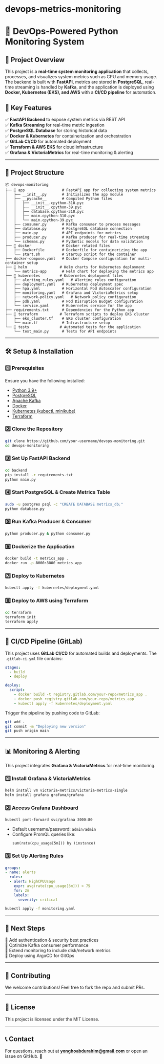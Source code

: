 # devops-metrics-monitoring

# 🚀 DevOps-Powered Python Monitoring System

## 📌 Project Overview
This project is a **real-time system monitoring application** that collects, processes, and visualizes system metrics such as CPU and memory usage. The backend is built with **FastAPI**, metrics are stored in **PostgreSQL**, real-time streaming is handled by **Kafka**, and the application is deployed using **Docker, Kubernetes (EKS), and AWS** with a **CI/CD pipeline** for automation.

## 🎯 Key Features
✅ **FastAPI Backend** to expose system metrics via REST API  
✅ **Kafka Streaming** for real-time metric ingestion  
✅ **PostgreSQL Database** for storing historical data  
✅ **Docker & Kubernetes** for containerization and orchestration  
✅ **GitLab CI/CD** for automated deployment  
✅ **Terraform & AWS EKS** for cloud infrastructure  
✅ **Grafana & VictoriaMetrics** for real-time monitoring & alerting  

---

## 📂 Project Structure
```
📦 devops-monitoring
├── 📂 app                 # FastAPI app for collecting system metrics
│   ├── __init__.py       # Initializes the app module
│   ├── __pycache__       # Compiled Python files
│   │   ├── __init__.cpython-310.pyc
│   │   ├── __init__.cpython-39.pyc
│   │   ├── database.cpython-310.pyc
│   │   ├── main.cpython-310.pyc
│   │   └── main.cpython-39.pyc
│   ├── consumer.py       # Kafka consumer to process messages
│   ├── database.py       # PostgreSQL database connection
│   ├── main.py           # API endpoints for metrics
│   ├── producer.py       # Kafka producer for real-time streaming
│   └── schemas.py        # Pydantic models for data validation
├── 📂 docker              # Docker related files
│   ├── Dockerfile        # Dockerfile for containerizing the app
│   └── start.sh          # Startup script for the container
├── docker-compose.yaml   # Docker Compose configuration for multi-container setup
├── 📂 helm               # Helm charts for Kubernetes deployment
│   └── metrics-app       # Helm chart for deploying the metrics app
├── 📂 kubernetes         # Kubernetes deployment files
│   ├── alerting_rules.yaml   # Alerting rules configuration
│   ├── deployment.yaml   # Kubernetes deployment spec
│   ├── hpa.yaml          # Horizontal Pod Autoscaler configuration
│   ├── monitoring.yaml   # Grafana and VictoriaMetrics setup
│   ├── network-policy.yaml   # Network policy configuration
│   ├── pdb.yaml          # Pod Disruption Budget configuration
│   └── service.yaml      # Kubernetes service for the app
├── requirements.txt      # Dependencies for the Python app
├── 📂 terraform          # Terraform scripts to deploy EKS cluster
│   ├── eks_cluster.tf    # EKS cluster configuration
│   └── main.tf           # Infrastructure setup
└── 📂 tests              # Automated tests for the application
    └── test_main.py      # Tests for API endpoints

```

---

## 🛠️ Setup & Installation

### **1️⃣ Prerequisites**
Ensure you have the following installed:
- [Python 3.9+](https://www.python.org/downloads/)
- [PostgreSQL](https://www.postgresql.org/)
- [Apache Kafka](https://kafka.apache.org/)
- [Docker](https://www.docker.com/)
- [Kubernetes (kubectl, minikube)](https://kubernetes.io/)
- [Terraform](https://www.terraform.io/)

### **2️⃣ Clone the Repository**
```bash
git clone https://github.com/your-username/devops-monitoring.git
cd devops-monitoring
```

### **3️⃣ Set Up FastAPI Backend**
```bash
cd backend
pip install -r requirements.txt
python main.py
```

### **4️⃣ Start PostgreSQL & Create Metrics Table**
```bash
sudo -u postgres psql -c "CREATE DATABASE metrics_db;"
python database.py
```

### **5️⃣ Run Kafka Producer & Consumer**
```bash
python producer.py & python consumer.py
```

### **6️⃣ Dockerize the Application**
```bash
docker build -t metrics_app .
docker run -p 8000:8000 metrics_app
```

### **7️⃣ Deploy to Kubernetes**
```bash
kubectl apply -f kubernetes/deployment.yaml
```

### **8️⃣ Deploy to AWS using Terraform**
```bash
cd terraform
terraform init
terraform apply
```

---

## 🚀 CI/CD Pipeline (GitLab)

This project uses **GitLab CI/CD** for automated builds and deployments. The `.gitlab-ci.yml` file contains:
```yaml
stages:
  - build
  - deploy

deploy:
  script:
    - docker build -t registry.gitlab.com/your-repo/metrics_app .
    - docker push registry.gitlab.com/your-repo/metrics_app
    - kubectl apply -f kubernetes/deployment.yaml
```

Trigger the pipeline by pushing code to GitLab:
```bash
git add .
git commit -m "Deploying new version"
git push origin main
```

---

## 📊 Monitoring & Alerting
This project integrates **Grafana & VictoriaMetrics** for real-time monitoring.

### **1️⃣ Install Grafana & VictoriaMetrics**
```bash
helm install vm victoria-metrics/victoria-metrics-single
helm install grafana grafana/grafana
```

### **2️⃣ Access Grafana Dashboard**
```bash
kubectl port-forward svc/grafana 3000:80
```
- Default username/password: `admin/admin`
- Configure PromQL queries like:
  ```promql
  sum(rate(cpu_usage[5m])) by (instance)
  ```

### **3️⃣ Set Up Alerting Rules**
```yaml
groups:
- name: alerts
  rules:
  - alert: HighCPUUsage
    expr: avg(rate(cpu_usage[5m])) > 75
    for: 2m
    labels:
      severity: critical
```
```bash
kubectl apply -f monitoring.yaml
```

---

## 📌 Next Steps
📌 Add authentication & security best practices  
📌 Optimize Kafka consumer performance  
📌 Extend monitoring to include disk/network metrics  
📌 Deploy using ArgoCD for GitOps  

---

## 🤝 Contributing
We welcome contributions! Feel free to fork the repo and submit PRs. 

---

## 📜 License
This project is licensed under the MIT License.

---

## 📞 Contact
For questions, reach out at **yonghoabdurahim@gmail.com** or open an issue on GitHub. 🚀
